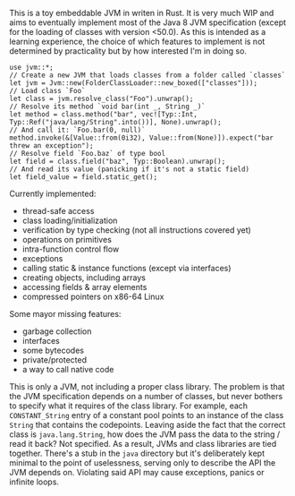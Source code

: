 This is a toy embeddable JVM in writen in Rust. It is very much WIP and aims to eventually 
implement most of the Java 8 JVM specification (except for the loading of classes with version <50.0).
As this is intended as a learning experience, the choice of which features to implement is
not determined by practicality but by how interested I'm in doing so.

```rust, no_run
use jvm::*;
// Create a new JVM that loads classes from a folder called `classes`
let jvm = Jvm::new(FolderClassLoader::new_boxed(["classes"]));
// Load class `Foo`
let class = jvm.resolve_class("Foo").unwrap();
// Resolve its method `void bar(int _, String _)`
let method = class.method("bar", vec![Typ::Int, Typ::Ref("java/lang/String".into())], None).unwrap();
// And call it: `Foo.bar(0, null)`
method.invoke(&[Value::from(0i32), Value::from(None)]).expect("bar threw an exception");
// Resolve field `Foo.baz` of type bool
let field = class.field("baz", Typ::Boolean).unwrap();
// And read its value (panicking if it's not a static field)
let field_value = field.static_get();
```

Currently implemented:
- thread-safe access
- class loading/initialization
- verification by type checking (not all instructions covered yet)
- operations on primitives
- intra-function control flow
- exceptions
- calling static & instance functions (except via interfaces)
- creating objects, including arrays
- accessing fields & array elements
- compressed pointers on x86-64 Linux

Some mayor missing features:
- garbage collection
- interfaces
- some bytecodes
- private/protected
- a way to call native code

This is only a JVM, not including a proper class library. The problem is that the JVM
specification depends on a number of classes, but never bothers to specify what it requires
of the class library. For example, each `CONSTANT_String` entry of a constant pool points
to an instance of the class `String` that contains the codepoints. Leaving aside the fact
that the correct class is `java.lang.String`, how does the JVM pass the data to the string /
read it back? Not specified. As a result, JVMs and class libraries are tied together. There's
a stub in the `java` directory but it's deliberately kept minimal to the point of uselessness,
serving only to describe the API the JVM depends on. Violating said API may cause exceptions, 
panics or infinite loops.
